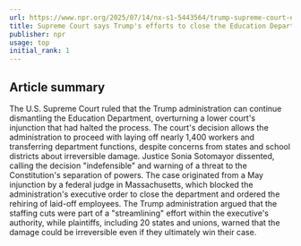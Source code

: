 ```yaml
---
url: https://www.npr.org/2025/07/14/nx-s1-5443564/trump-supreme-court-education-department
title: Supreme Court says Trump's efforts to close the Education Department can continue
publisher: npr
usage: top
initial_rank: 1
---
```

## Article summary
The U.S. Supreme Court ruled that the Trump administration can continue dismantling the Education Department, overturning a lower court's injunction that had halted the process. The court's decision allows the administration to proceed with laying off nearly 1,400 workers and transferring department functions, despite concerns from states and school districts about irreversible damage. Justice Sonia Sotomayor dissented, calling the decision "indefensible" and warning of a threat to the Constitution's separation of powers. The case originated from a May injunction by a federal judge in Massachusetts, which blocked the administration's executive order to close the department and ordered the rehiring of laid-off employees. The Trump administration argued that the staffing cuts were part of a "streamlining" effort within the executive's authority, while plaintiffs, including 20 states and unions, warned that the damage could be irreversible even if they ultimately win their case.
